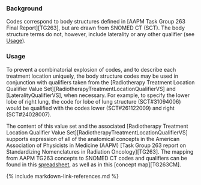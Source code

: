 ### Background

Codes correspond to body structures defined in [AAPM Task Group 263 Final Report][TG263], but are drawn from SNOMED CT (SCT). The body structure terms do not, however, include laterality or any other qualifier (see [Usage](#usage)).

### Usage

To prevent a combinatorial explosion of codes, and to describe each treatment location uniquely, the body structure codes may be used in conjunction with qualifiers taken from the [Radiotherapy Treatment Location Qualifier Value Set][RadiotherapyTreatmentLocationQualifierVS] and [LateralityQualifierVS], when necessary. For example, to specify the lower lobe of right lung, the code for lobe of lung structure (SCT#31094006) would be qualified with the codes lower (SCT#261122009) and right (SCT#24028007).

The content of this value set and the associated [Radiotherapy Treatment Location Qualifier Value Set][RadiotherapyTreatmentLocationQualifierVS] supports expression of all of the anatomical concepts in the American Association of Physicists in Medicine (AAPM) [Task Group 263 report on Standardizing Nomenclatures in Radiation Oncology][TG263].   The mapping from AAPM TG263 concepts to SNOMED CT codes and qualifiers can be found in this [spreadsheet](TG263_Nomenclature_to_SNOMEDCT_Codes_and_Qualifiers.xlsx), as well as in this [concept map][TG263CM].

{% include markdown-link-references.md %}
